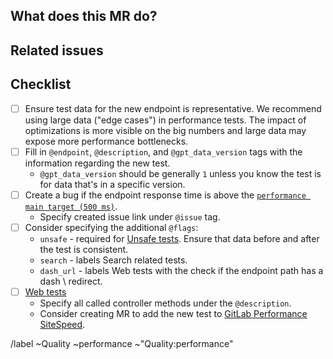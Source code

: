 ## What does this MR do?

<!-- Briefly describe what this MR is about. -->

## Related issues

<!-- Mention the GPT issue this MR is related to -->

## Checklist

- [ ] Ensure test data for the new endpoint is representative. We recommend using large data ("edge cases") in performance tests. The impact of optimizations is more visible on the big numbers and large data may expose more performance bottlenecks.
- [ ] Fill in `@endpoint`, `@description`, and `@gpt_data_version` tags with the information regarding the new test.
  - `@gpt_data_version` should be generally `1` unless you know the test is for data that's in a specific version.
- [ ] Create a bug if the endpoint response time is above the [`performance main target (500 ms)`](https://about.gitlab.com/handbook/engineering/quality/issue-triage/#severity).
  - Specify created issue link under `@issue` tag.
- [ ] Consider specifying the additional `@flags`:  
  - `unsafe` - required for [Unsafe tests](https://gitlab.com/gitlab-org/quality/performance/-/blob/master/docs/k6.md#unsafe-tests). Ensure that data before and after the test is consistent.
  - `search` - labels Search related tests.
  - `dash_url` - labels Web tests with the check if the endpoint path has a dash \ redirect.
- [ ] [Web tests](https://gitlab.com/gitlab-org/quality/performance/-/blob/master/docs/k6.md#test-types)
  - Specify all called controller methods under the `@description`.
  - Consider creating MR to add the new test to [GitLab Performance SiteSpeed](https://gitlab.com/gitlab-org/quality/performance-sitespeed).

/label ~Quality ~performance ~"Quality:performance"
